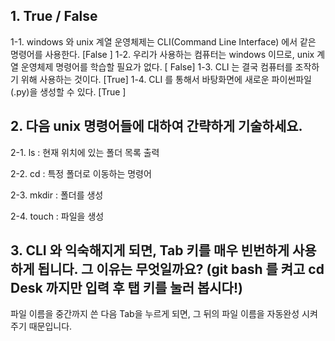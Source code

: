 ## 1. True / False
1-1. windows 와 unix 계열 운영체제는 CLI(Command Line Interface) 에서 같은 명령어를 사용한다. [False ]
1-2. 우리가 사용하는 컴퓨터는 windows 이므로, unix 계열 운영체제 명령어를 학습할 필요가 없다. [ False]
1-3. CLI 는 결국 컴퓨터를 조작하기 위해 사용하는 것이다. [True]
1-4. CLI 를 통해서 바탕화면에 새로운 파이썬파일(.py)을 생성할 수 있다. [True ]



## 2. 다음 unix 명령어들에 대하여 간략하게 기술하세요.
2-1. ls : 현재 위치에 있는 폴더 목록 출력

2-2. cd : 특정 폴더로 이동하는 명령어

2-3. mkdir : 폴더를 생성

2-4. touch : 파일을 생성



## 3. CLI 와 익숙해지게 되면, Tab 키를 매우 빈번하게 사용하게 됩니다. 그 이유는 무엇일까요? (git bash 를 켜고 cd Desk 까지만 입력 후 탭 키를 눌러 봅시다!)
파일 이름을 중간까지 쓴 다음 Tab을 누르게 되면, 그 뒤의 파일 이름을 자동완성 시켜 주기 때문입니다.